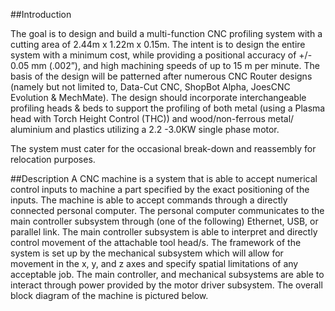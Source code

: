 ##Introduction

The goal is to design and build a multi-function CNC profiling system with a cutting area of 2.44m x 1.22m x 0.15m.  The intent is to design the entire system with a minimum cost, while providing a positional accuracy of +/- 0.05 mm (.002”), and high machining speeds of up to 15 m per minute. The basis of the design will be patterned after numerous CNC Router designs (namely but not limited to, Data-Cut CNC, ShopBot Alpha, JoesCNC Evolution & MechMate). The design should incorporate interchangeable profiling heads & beds to support the profiling of both metal (using a Plasma head with Torch Height Control (THC)) and wood/non-ferrous metal/ aluminium and plastics utilizing a 2.2 -3.0KW single phase motor.

The system must cater for the occasional break-down and reassembly for relocation purposes.

##Description
A CNC machine is a system that is able to accept numerical control inputs to machine a part specified by the exact positioning of the inputs. The machine is able to accept commands through a directly connected personal computer. The personal computer communicates to the main controller subsystem through (one of the following) Ethernet, USB, or parallel link. The main controller subsystem is able to interpret and directly control movement of the attachable tool head/s. The framework of the system is set up by the mechanical subsystem which will allow for movement in the x, y, and z axes and specify spatial limitations of any acceptable job. The main controller, and mechanical subsystems are able to interact through power provided by the motor driver subsystem. The overall block diagram of the machine is pictured below.

